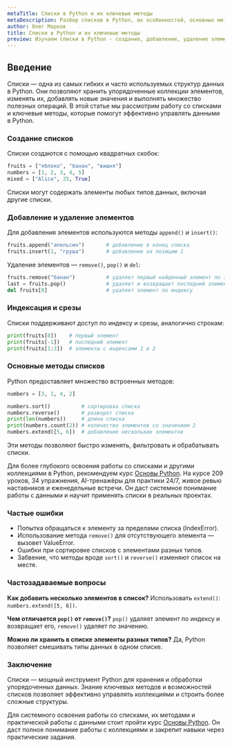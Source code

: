 ```yaml
---
metaTitle: Списки в Python и их ключевые методы
metaDescription: Разбор списков в Python, их особенностей, основных методов для работы с данными и практических примеров использования.
author: Олег Марков
title: Списки в Python и их ключевые методы
preview: Изучаем списки в Python - создание, добавление, удаление элементов и ключевые методы для работы с последовательностями данных.
---
```


## Введение

Списки — одна из самых гибких и часто используемых структур данных в Python. Они позволяют хранить упорядоченные коллекции элементов, изменять их, добавлять новые значения и выполнять множество полезных операций.
В этой статье мы рассмотрим работу со списками и ключевые методы, которые помогут эффективно управлять данными в Python.

### Создание списков

Списки создаются с помощью квадратных скобок:

```python
fruits = ["яблоко", "банан", "вишня"]
numbers = [1, 2, 3, 4, 5]
mixed = ["Alice", 25, True]
```

Списки могут содержать элементы любых типов данных, включая другие списки.

### Добавление и удаление элементов

Для добавления элементов используются методы `append()` и `insert()`:

```python
fruits.append("апельсин")       # добавление в конец списка
fruits.insert(1, "груша")       # добавление на позицию 1
```

Удаление элементов — `remove()`, `pop()` и `del`:

```python
fruits.remove("банан")          # удаляет первый найденный элемент по значению
last = fruits.pop()             # удаляет и возвращает последний элемент
del fruits[0]                   # удаляет элемент по индексу
```

### Индексация и срезы

Списки поддерживают доступ по индексу и срезы, аналогично строкам:

```python
print(fruits[0])    # первый элемент
print(fruits[-1])   # последний элемент
print(fruits[1:3])  # элементы с индексами 1 и 2
```

### Основные методы списков

Python предоставляет множество встроенных методов:

```python
numbers = [3, 1, 4, 2]

numbers.sort()          # сортировка списка
numbers.reverse()       # разворот списка
print(len(numbers))     # длина списка
print(numbers.count(2)) # количество элементов со значением 2
numbers.extend([5, 6])  # добавление нескольких элементов
```

Эти методы позволяют быстро изменять, фильтровать и обрабатывать списки.

Для более глубокого освоения работы со списками и другими коллекциями в Python, рекомендуем курс [Основы Python](https://purpleschool.ru/course/python-basics?utm_source=knowledgebase&utm_medium=article&utm_campaign=Spiski_v_Python_i_ih_klyuchevye_metody).
На курсе 209 уроков, 34 упражнения, AI-тренажёры для практики 24/7, живое ревью наставников и еженедельные встречи. Он даст системное понимание работы с данными и научит применять списки в реальных проектах.

### Частые ошибки

* Попытка обращаться к элементу за пределами списка (IndexError).
* Использование метода `remove()` для отсутствующего элемента — вызовет ValueError.
* Ошибки при сортировке списков с элементами разных типов.
* Забвение, что методы вроде `sort()` и `reverse()` изменяют список на месте.

### Частозадаваемые вопросы

**Как добавить несколько элементов в список?**
Использовать `extend()`: `numbers.extend([5, 6])`.

**Чем отличается `pop()` от `remove()`?**
`pop()` удаляет элемент по индексу и возвращает его, `remove()` удаляет по значению.

**Можно ли хранить в списке элементы разных типов?**
Да, Python позволяет смешивать типы данных в одном списке.

### Заключение

Списки — мощный инструмент Python для хранения и обработки упорядоченных данных. Знание ключевых методов и возможностей списков позволяет эффективно управлять коллекциями и строить более сложные структуры.

Для системного освоения работы со списками, их методами и практической работы с данными стоит пройти курс [Основы Python](https://purpleschool.ru/course/python-basics?utm_source=knowledgebase&utm_medium=article&utm_campaign=Spiski_v_Python_i_ih_klyuchevye_metody).
Он даст полное понимание работы с коллекциями и закрепит навыки через практические задания.
